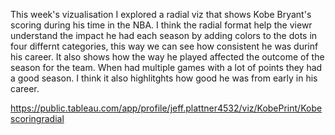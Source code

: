 This week's vizualisation I explored a radial viz that shows Kobe Bryant's scoring during his time in the NBA. I think the radial format help the viewr understand the impact he had each season by adding colors to the dots in four differnt categories, this way we can see how consistent he was durinf his career. 
It also shows how the way he played affected the outcome of the season for the team. When had multiple games with a lot of points they had a good season. I think it also highlitghts how good he was from early in his career. 





https://public.tableau.com/app/profile/jeff.plattner4532/viz/KobePrint/Kobescoringradial
